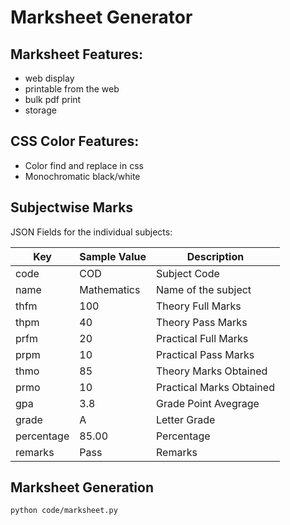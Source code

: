 # Marksheet Generator
## Marksheet Features:
- web display
- printable from the web
- bulk pdf print
- storage

## CSS Color Features:
- Color find and replace in css
- Monochromatic black/white

## Subjectwise Marks

JSON Fields for the individual subjects:

| Key         | Sample Value | Description |
|-------------|--------------|-------------|
| code        | COD          | Subject Code
| name        | Mathematics  | Name of the subject
| thfm        | 100          | Theory Full Marks
| thpm        | 40           | Theory Pass Marks
| prfm        | 20           | Practical Full Marks
| prpm        | 10           | Practical Pass Marks
| thmo        | 85           | Theory Marks Obtained
| prmo        | 10           | Practical Marks Obtained
| gpa         | 3.8          | Grade Point Avegrage
| grade       | A            | Letter Grade
| percentage  | 85.00        | Percentage
| remarks     | Pass         | Remarks


## Marksheet Generation

```
python code/marksheet.py
```
